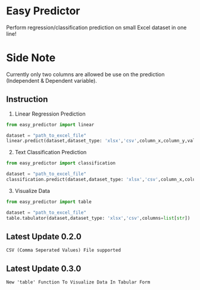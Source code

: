 # Easy Predictor 

Perform regression/classification prediction on small Excel dataset in one line!

# Side Note

Currently only two columns are allowed be use on the prediction (Independent & Dependent variable).

## Instruction

1. Linear Regression Prediction

```python
from easy_predictor import linear 

dataset = "path_to_excel_file"
linear.predict(dataset,dataset_type: 'xlsx','csv',column_x,column_y,value: int)
```
2. Text Classification Prediction

```python
from easy_predictor import classification

dataset = "path_to_excel_file"
classification.predict(dataset,dataset_type: 'xlsx','csv',column_x,column_y,value: str)
```

3. Visualize Data

```python
from easy_predictor import table

dataset = "path_to_excel_file"
table.tabulator(dataset,dataset_type: 'xlsx','csv',columns=list[str])
```

## Latest Update 0.2.0

```
CSV (Comma Seperated Values) File supported
```
## Latest Update 0.3.0

```
New 'table' Function To Visualize Data In Tabular Form
```